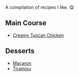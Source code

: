 A compilation of recipes I like. 😋

## Main Course
- [Creamy Tuscan Chicken](./main-course/creamy-tuscan-chicken.md)

## Desserts
- [Macaron](./desserts/macaron.md)
- [Tiramisu](./desserts/tiramisu.md)